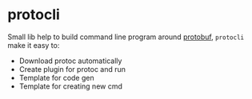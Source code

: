# protocli

Small lib help to build command line program around [protobuf](https://github.com/google/protobuf), `protocli` make it easy to:

* Download protoc automatically
* Create plugin for protoc and run
* Template for code gen
* Template for creating new cmd
